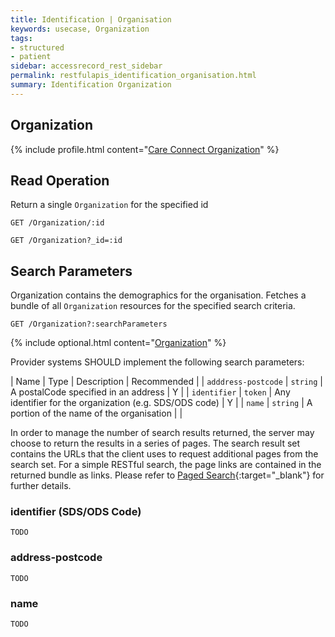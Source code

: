 ```yaml
---
title: Identification | Organisation
keywords: usecase, Organization
tags:
- structured
- patient
sidebar: accessrecord_rest_sidebar
permalink: restfulapis_identification_organisation.html
summary: Identification Organization
---
```


## Organization ##

{% include profile.html content="[Care Connect Organization](http://www.interopen.org/candidate-profiles/care-connect/CareConnect-Organization-1.html)" %}

## Read Operation ##

Return a single `Organization` for the specified id

```http
GET /Organization/:id
```

```http
GET /Organization?_id=:id
```

## Search Parameters ##

Organization contains the demographics for the organisation. Fetches a bundle of all `Organization` resources for the specified search criteria.

```http
GET /Organization?:searchParameters
```

{% include optional.html content="[Organization](https://www.hl7.org/fhir/DSTU2/organization.html#search)" %}

Provider systems SHOULD implement the following search parameters:

| Name | Type | Description | Recommended |
| `adddress-postcode` | `string` | A postalCode specified in an address | Y |
| `identifier` | `token` | 	Any identifier for the organization (e.g. SDS/ODS code) | Y |
| `name` | `string` | A portion of the name of the organisation | |


In order to manage the number of search results returned, the server may choose to return the results in a series of pages. The search result set contains the URLs that the client uses to request additional pages from the search set. For a simple RESTful search, the page links are contained in the returned bundle as links. Please refer to [Paged Search](https://www.hl7.org/fhir/DSTU2/search.html#count){:target="_blank"} for further details.



### identifier (SDS/ODS Code) ###

```
TODO
```

### address-postcode

```
TODO
```

### name ###

```
TODO
```